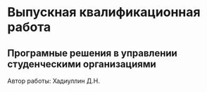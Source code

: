 # Выпускная квалификационная работа
## Програмные решения в управлении студенческими организациями

Автор работы: Хадиуллин Д.Н.
